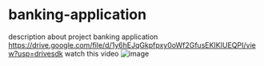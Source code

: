 # banking-application
description about project banking application
https://drive.google.com/file/d/1y6hEJqGkpfpxy0oWf2GfusEKIKIUEQPI/view?usp=drivesdk
watch this video 
![image](https://github.com/vishnuep2303/banking-application/assets/153213557/6bbae15a-0830-46ce-aa71-6b56afe230dd)
